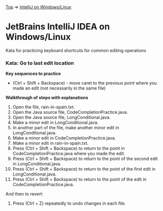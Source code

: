 [Top](README.md) => [IntelliJ on Windows/Linux](ij-win-lin.md)

# JetBrains IntelliJ IDEA on Windows/Linux

Kata for practicing keyboard shortcuts for common editing operations

### Kata: Go to last edit location

**Key sequences to practice**

- (Ctrl + Shift + Backspace) - move caret to the previous point where you made an edit (not necessarily in the same file)

**Walkthrough of steps with explanations**

1. Open the file, rain-in-spain.txt.
1. Open the Java source file, CodeCompletionPractice.java.
1. Open the Java source file, LongConditional.java.
1. Make a minor edit in LongConditional.java.
1. In another part of the file, make another minor edit in LongConditional.java.
1. Make a minor edit in CodeCompletionPractice.java.
1. Make a minor edit in rain-in-spain.txt.
1. Press (Ctrl + Shift + Backspace) to return to the point in CodeCompletionPractice.java where you made the edit.
1. Press (Ctrl + Shift + Backspace) to return to the point of the second edit in LongConditional.java.
1. Press (Ctrl + Shift + Backspace) to return to the point of the first edit in LongConditional.java.
1. Press (Ctrl + Shift + Backspace) to return to the point of the edit in CodeCompletionPractice.java.

And then to revert:

1. Press (Ctrl + Z) repeatedly to undo changes in each file.
